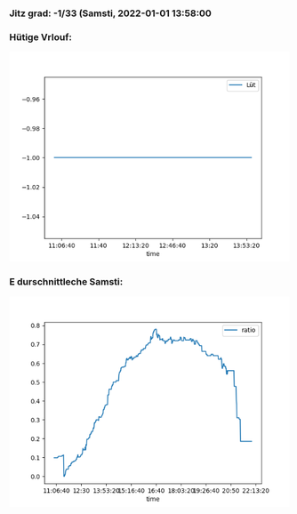 ### Jitz grad: -1/33 (Samsti, 2022-01-01 13:58:00

### Hütige Vrlouf:
![Graph](Today.png)

### E durschnittleche Samsti:
![Graph](Samsti.png)
